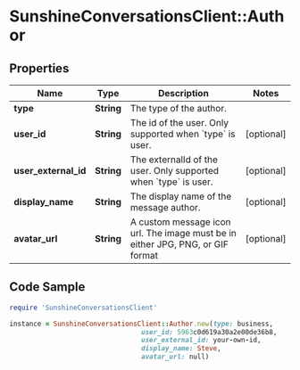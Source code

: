 # SunshineConversationsClient::Author

## Properties

Name | Type | Description | Notes
------------ | ------------- | ------------- | -------------
**type** | **String** | The type of the author. | 
**user_id** | **String** | The id of the user. Only supported when &#x60;type&#x60; is user. | [optional] 
**user_external_id** | **String** | The externalId of the user. Only supported when &#x60;type&#x60; is user. | [optional] 
**display_name** | **String** | The display name of the message author. | [optional] 
**avatar_url** | **String** | A custom message icon url. The image must be in either JPG, PNG, or GIF format | [optional] 

## Code Sample

```ruby
require 'SunshineConversationsClient'

instance = SunshineConversationsClient::Author.new(type: business,
                                 user_id: 5963c0d619a30a2e00de36b8,
                                 user_external_id: your-own-id,
                                 display_name: Steve,
                                 avatar_url: null)
```


